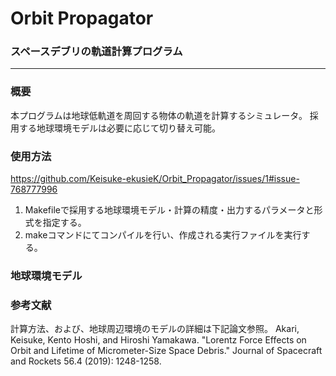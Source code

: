 # Orbit Propagator
### スペースデブリの軌道計算プログラム
---
### 概要
本プログラムは地球低軌道を周回する物体の軌道を計算するシミュレータ。
採用する地球環境モデルは必要に応じて切り替え可能。

### 使用方法
https://github.com/Keisuke-ekusieK/Orbit_Propagator/issues/1#issue-768777996

1. Makefileで採用する地球環境モデル・計算の精度・出力するパラメータと形式を指定する。
2. makeコマンドにてコンパイルを行い、作成される実行ファイルを実行する。

### 地球環境モデル

### 参考文献
計算方法、および、地球周辺環境のモデルの詳細は下記論文参照。
Akari, Keisuke, Kento Hoshi, and Hiroshi Yamakawa. "Lorentz Force Effects on Orbit and Lifetime of Micrometer-Size Space Debris." Journal of Spacecraft and Rockets 56.4 (2019): 1248-1258.
